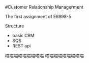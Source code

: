 #Customer Relationship Managerment

The first assignment of E6998-5


Structure
- basic CRM
- SQS
- REST api


喵喵喵喵喵喵喵喵喵
喵喵喵喵喵喵喵喵喵
